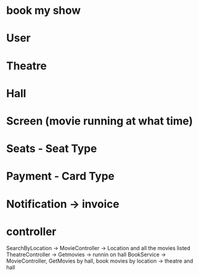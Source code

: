 # book my show
# User
# Theatre
# Hall
# Screen (movie running at what time)
# Seats - Seat Type
<!-- # Booking
# Order -->
# Payment - Card Type
# Notification -> invoice

# controller
SearchByLocation -> MovieController -> Location and all the movies listed
TheatreController -> Getmovies -> runnin on hall
BookService -> MovieController, GetMovies by hall, book movies by location -> theatre and hall


